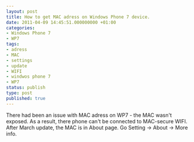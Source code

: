 ```yaml
---
layout: post
title: How to get MAC adress on Windows Phone 7 device.
date: 2011-04-09 14:45:51.000000000 +01:00
categories:
- Windows Phone 7
- WP7
tags:
- adress
- MAC
- settings
- update
- WIFI
- windwos phone 7
- WP7
status: publish
type: post
published: true
---
```

There had been an issue with MAC adress on WP7 - the MAC wasn't exposed. As a result, there phone can't be connected to MAC-secure WIFI. After March update, the MAC is in About page. Go Setting -&gt; About -&gt; More info.

